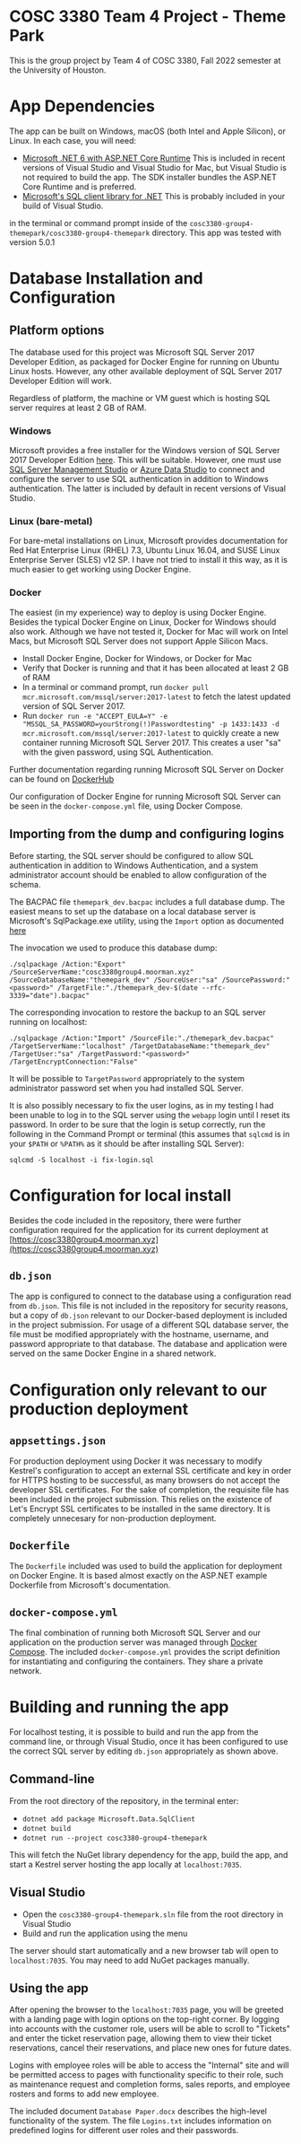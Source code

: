 # COSC 3380 Team 4 Project - Theme Park

This is the group project by Team 4 of COSC 3380, Fall 2022 semester at the University of Houston.

# App Dependencies

The app can be built on Windows, macOS (both Intel and Apple Silicon), or Linux. In each case, you will need:

* [Microsoft .NET 6 with ASP.NET Core Runtime](https://dotnet.microsoft.com/en-us/download/dotnet/6.0) This is included in recent versions of Visual Studio and Visual Studio for Mac, but Visual Studio is not required to build the app. The SDK installer bundles the ASP.NET Core Runtime and is preferred.
* [Microsoft's SQL client library for .NET](https://www.nuget.org/packages/Microsoft.Data.SqlClient/) This is probably included in your build of Visual Studio.

in the terminal or command prompt inside of the `cosc3380-group4-themepark/cosc3380-group4-themepark` directory. This app was tested with version 5.0.1

# Database Installation and Configuration

## Platform options

The database used for this project was Microsoft SQL Server 2017 Developer Edition, as packaged for Docker Engine for running on Ubuntu Linux hosts. However, any other available deployment of SQL Server 2017 Developer Edition will work.

Regardless of platform, the machine or VM guest which is hosting SQL server requires at least 2 GB of RAM.

### Windows

Microsoft provides a free installer for the Windows version of SQL Server 2017 Developer Edition [here](https://www.microsoft.com/en-IN/sql-server/sql-server-downloads). This will be suitable. However, one must use [SQL Server Management Studio](https://learn.microsoft.com/en-us/sql/ssms/download-sql-server-management-studio-ssms?view=sql-server-ver16) or [Azure Data Studio](https://azure.microsoft.com/en-us/products/data-studio/?cdn=disable) to connect and configure the server to use SQL authentication in addition to Windows authentication. The latter is included by default in recent versions of Visual Studio.

### Linux (bare-metal)

For bare-metal installations on Linux, Microsoft provides documentation for Red Hat Enterprise Linux (RHEL) 7.3, Ubuntu Linux 16.04, and SUSE Linux Enterprise Server (SLES) v12 SP. I have not tried to install it this way, as it is much easier to get working using Docker Engine.

### Docker

The easiest (in my experience) way to deploy is using Docker Engine. Besides the typical Docker Engine on Linux, Docker for Windows should also work. Although we have not tested it, Docker for Mac will work on Intel Macs, but Microsoft SQL Server does not support Apple Silicon Macs.

* Install Docker Engine, Docker for Windows, or Docker for Mac
* Verify that Docker is running and that it has been allocated at least 2 GB of RAM
* In a terminal or command prompt, run `docker pull mcr.microsoft.com/mssql/server:2017-latest` to fetch the latest updated version of SQL Server 2017.
* Run `docker run -e "ACCEPT_EULA=Y" -e "MSSQL_SA_PASSWORD=yourStrong(!)Passwordtesting" -p 1433:1433 -d mcr.microsoft.com/mssql/server:2017-latest` to quickly create a new container running Microsoft SQL Server 2017. This creates a user "sa" with the given password, using SQL Authentication.

Further documentation regarding running Microsoft SQL Server on Docker can be found on [DockerHub](https://hub.docker.com/_/microsoft-mssql-server)

Our configuration of Docker Engine for running Microsoft SQL Server can be seen in the `docker-compose.yml` file, using Docker Compose.

## Importing from the dump and configuring logins

Before starting, the SQL server should be configured to allow SQL authentication in addition to Windows Authentication, and a system administrator account should be enabled to allow configuration of the schema.

The BACPAC file `themepark_dev.bacpac` includes a full database dump. The easiest means to set up the database on a local database server is Microsoft's SqlPackage.exe utility, using the `Import` option as documented [here](https://learn.microsoft.com/en-us/sql/tools/sqlpackage/sqlpackage?view=sql-server-ver16)

The invocation we used to produce this database dump:

```
./sqlpackage /Action:"Export" /SourceServerName:"cosc3380group4.moorman.xyz" /SourceDatabaseName:"themepark_dev" /SourceUser:"sa" /SourcePassword:"<password>" /TargetFile:"./themepark_dev-$(date --rfc-3339="date").bacpac"
```

The corresponding invocation to restore the backup to an SQL server running on localhost:

```
./sqlpackage /Action:"Import" /SourceFile:"./themepark_dev.bacpac" /TargetServerName:"localhost" /TargetDatabaseName:"themepark_dev" /TargetUser:"sa" /TargetPassword:"<password>" /TargetEncryptConnection:"False"
```

It will be possible to `TargetPassword` appropriately to the system administrator password set when you had installed SQL Server.

It is also possibly necessary to fix the user logins, as in my testing I had been unable to log in to the SQL server using the `webapp` login until I reset its password.
In order to be sure that the login is setup correctly, run the following in the Command Prompt or terminal (this assumes that `sqlcmd` is in your `$PATH` or `%PATH%` as it should be after installing SQL Server):

```
sqlcmd -S localhost -i fix-login.sql
```

# Configuration for local install

Besides the code included in the repository, there were further configuration required for the application for its current deployment at [https://cosc3380group4.moorman.xyz](https://cosc3380group4.moorman.xyz)

## `db.json`

The app is configured to connect to the database using a configuration read from `db.json`. This file is not included in the repository for security reasons, but a copy of `db.json` relevant to our Docker-based deployment is included in the project submission. For usage of a different SQL database server, the file must be modified appropriately with the hostname, username, and password appropriate to that database. The database and application were served on the same Docker Engine in a shared network.

# Configuration only relevant to our production deployment

## `appsettings.json`

For production deployment using Docker it was necessary to modify Kestrel's configuration to accept an external SSL certificate and key in order for HTTPS hosting to be successful, as many browsers do not accept the developer SSL certificates. For the sake of completion, the requisite file has been included in the project submission. This relies on the existence of Let's Encrypt SSL certificates to be installed in the same directory. It is completely unnecesary for non-production deployment.

## `Dockerfile`

The `Dockerfile` included was used to build the application for deployment on Docker Engine. It is based almost exactly on the ASP.NET example Dockerfile from Microsoft's documentation.

## `docker-compose.yml`

The final combination of running both Microsoft SQL Server and our application on the production server was managed through [Docker Compose](https://docs.docker.com/compose/). The included `docker-compose.yml` provides the script definition for instantiating and configuring the containers. They share a private network. 

# Building and running the app

For localhost testing, it is possible to build and run the app from the command line, or through Visual Studio, once it has been configured to use the correct SQL server by editing `db.json` appropriately as shown above.

## Command-line

From the root directory of the repository, in the terminal enter:

* `dotnet add package Microsoft.Data.SqlClient`
* `dotnet build`
* `dotnet run --project cosc3380-group4-themepark`

This will fetch the NuGet library dependency for the app, build the app, and start a Kestrel server hosting the app locally at `localhost:7035`.

## Visual Studio

* Open the `cosc3380-group4-themepark.sln` file from the root directory in Visual Studio
* Build and run the application using the menu

The server should start automatically and a new browser tab will open to `localhost:7035`. You may need to add NuGet packages manually.

## Using the app

After opening the browser to the `localhost:7035` page, you will be greeted with a landing page with login options on the top-right corner. By logging into accounts with the customer role, users will be able to scroll to "Tickets" and enter the ticket reservation page, allowing them to view their ticket reservations, cancel their reservations, and place new ones for future dates.

Logins with employee roles will be able to access the "Internal" site and will be permitted access to pages with functionality specific to their role, such as maintenance request and completion forms, sales reports, and employee rosters and forms to add new employee.

The included document `Database Paper.docx` describes the high-level functionality of the system. The file `Logins.txt` includes information on predefined logins for different user roles and their passwords.
